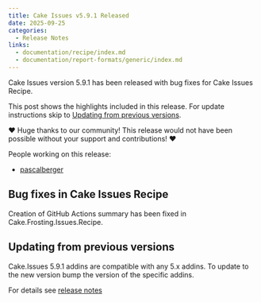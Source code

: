 ```yaml
---
title: Cake Issues v5.9.1 Released
date: 2025-09-25
categories:
  - Release Notes
links:
  - documentation/recipe/index.md
  - documentation/report-formats/generic/index.md
---
```


Cake Issues version 5.9.1 has been released with bug fixes for Cake Issues Recipe.

<!-- more -->

This post shows the highlights included in this release.
For update instructions skip to [Updating from previous versions](#updating-from-previous-versions).

❤ Huge thanks to our community! This release would not have been possible without your support and contributions! ❤

People working on this release:

* [pascalberger](https://github.com/pascalberger)

## Bug fixes in Cake Issues Recipe

Creation of GitHub Actions summary has been fixed in Cake.Frosting.Issues.Recipe.

## Updating from previous versions

Cake.Issues 5.9.1 addins are compatible with any 5.x addins.
To update to the new version bump the version of the specific addins.

For details see [release notes](https://github.com/cake-contrib/Cake.Issues/releases/tag/5.9.1)
